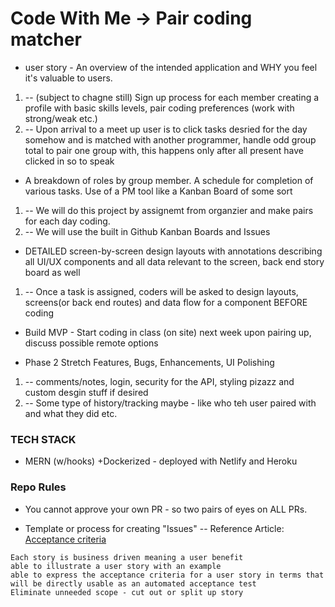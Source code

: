 # Code With Me  -> Pair coding matcher

- user story - An overview of the intended application and WHY you feel it's valuable to users.
1. -- (subject to chagne still) Sign up process for each member creating a profile with basic skills levels, pair coding preferences (work with strong/weak etc.)  
2. -- Upon arrival to a meet up user is to click tasks desried for the day somehow and is matched with another programmer, handle odd group total to pair one group with, this happens only after all present have clicked in so to speak 
- A breakdown of roles by group member. A schedule for completion of various tasks. Use of a PM tool like a Kanban Board of some sort 
1. -- We will do this project by assignemt from organzier and make pairs for each day coding. 
2. -- We will use the built in Github Kanban Boards and Issues 
- DETAILED screen-by-screen design layouts with annotations describing all UI/UX components and all data relevant to the screen, back end story board as well 
1. -- Once a task is assigned, coders will be asked to design layouts, screens(or back end routes) and data flow for a component BEFORE coding

- Build MVP - Start coding in class (on site) next week upon pairing up, discuss possible remote options 

- Phase 2 Stretch Features, Bugs, Enhancements, UI Polishing
1. -- comments/notes, login, security for the API, styling pizazz and custom desgin stuff if desired 
2. -- Some type of history/tracking maybe - like who teh user paired with and what they did etc. 


### TECH STACK
- MERN (w/hooks) +Dockerized - deployed with Netlify and Heroku

### Repo Rules 
- You cannot approve your own PR - so two pairs of eyes on ALL PRs. 


- Template or process for creating "Issues"
-- Reference Article: [Acceptance criteria](http://www.payton-consulting.com/user-stories-create-acceptance-criteria/)
```Pattern: Input - process - output  
Each story is business driven meaning a user benefit
able to illustrate a user story with an example
able to express the acceptance criteria for a user story in terms that will be directly usable as an automated acceptance test
Eliminate unneeded scope - cut out or split up story 
```


